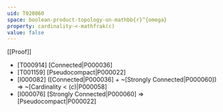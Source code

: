 ```yaml
---
uid: T020860
space: boolean-product-topology-on-mathbb{r}^{omega}
property: cardinality-<-mathfrak(c)
value: false
---
```

[[Proof]]

* [T000914] [Connected|P000036]
* [T001159] [Pseudocompact|P000022]
* [I000082] ([Connected|P000036] + ~[Strongly Connected|P000060]) => ~[Cardinality < $\mathfrak(c)$|P000058]
* [I000076] [Strongly Connected|P000060] => [Pseudocompact|P000022]

